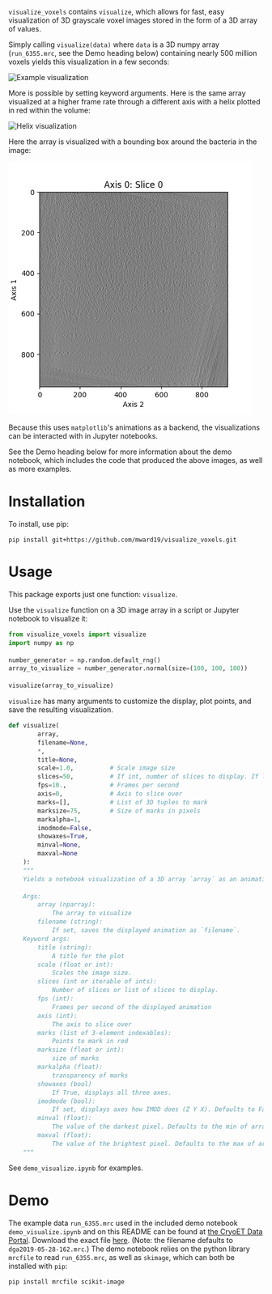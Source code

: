 `visualize_voxels` contains `visualize`, which allows for fast, easy visualization of 3D grayscale voxel images stored in the form of a 3D array of values.

Simply calling `visualize(data)` where `data` is a 3D numpy array (`run_6355.mrc`, see the Demo heading below) containing nearly 500 million voxels yields this visualization in a few seconds:

![Example visualization](default_visualization.gif)

More is possible by setting keyword arguments. Here is the same array visualized at a higher frame rate through a different axis with a helix plotted in red within the volume:

![Helix visualization](helix_visualization.gif)

Here the array is visualized with a bounding box around the bacteria in the image:

![Bounding box visualization](bounding_box.gif)

Because this uses `matplotlib`'s animations as a backend, the visualizations can be interacted with in Jupyter notebooks.

See the Demo heading below for more information about the demo notebook, which includes the code that produced the above images, as well as more examples.

# Installation
To install, use pip:
```shell
pip install git+https://github.com/mward19/visualize_voxels.git

```

# Usage
This package exports just one function: `visualize`.

Use the `visualize` function on a 3D image array in a script or Jupyter notebook to visualize it:

```python
from visualize_voxels import visualize
import numpy as np

number_generator = np.random.default_rng()
array_to_visualize = number_generator.normal(size=(100, 100, 100))

visualize(array_to_visualize)
```

`visualize` has many arguments to customize the display, plot points, and save the resulting visualization. 

```python
def visualize(
        array, 
        filename=None,
        *, 
        title=None,
        scale=1.0,          # Scale image size
        slices=50,          # If int, number of slices to display. If list, slices to display.
        fps=10.,            # Frames per second
        axis=0,             # Axis to slice over
        marks=[],           # List of 3D tuples to mark
        marksize=75,        # Size of marks in pixels
        markalpha=1,
        imodmode=False,
        showaxes=True,
        minval=None,
        maxval=None
    ):
    """
    Yields a notebook visualization of a 3D array `array` as an animation using FuncAnimation.

    Args:
        array (nparray): 
            The array to visualize
        filename (string): 
            If set, saves the displayed animation as `filename`.
    Keyword args:
        title (string):
            A title for the plot
        scale (float or int): 
            Scales the image size.
        slices (int or iterable of ints): 
            Number of slices or list of slices to display.
        fps (int): 
            Frames per second of the displayed animation
        axis (int): 
            The axis to slice over
        marks (list of 3-element indexables): 
            Points to mark in red
        marksize (float or int): 
            size of marks
        markalpha (float):
            transparency of marks
        showaxes (bool)
            If True, displays all three axes.
        imodmode (bool): 
            If set, displays axes how IMOD does (Z Y X). Defaults to False
        minval (float):
            The value of the darkest pixel. Defaults to the min of array
        maxval (float):
            The value of the brightest pixel. Defaults to the max of array
    """
```

See `demo_visualize.ipynb` for examples. 

# Demo
The example data `run_6355.mrc` used in the included demo notebook `demo_visualize.ipynb` and on this README can be found at [the CryoET Data Portal](https://cryoetdataportal.czscience.com/runs/6355).
Download the exact file [here](https://cryoetdataportal.czscience.com/runs/6355?download-step=download&download-config=tomogram&tomogram-sampling=10.4&tomogram-processing=raw&file-format=mrc&download-tab=download). (Note: the filename defaults to `dga2019-05-28-162.mrc`.) The demo notebook relies on the python library `mrcfile` to read `run_6355.mrc`, as well as `skimage`, which can both be installed with `pip`: 

```shell
pip install mrcfile scikit-image
```
